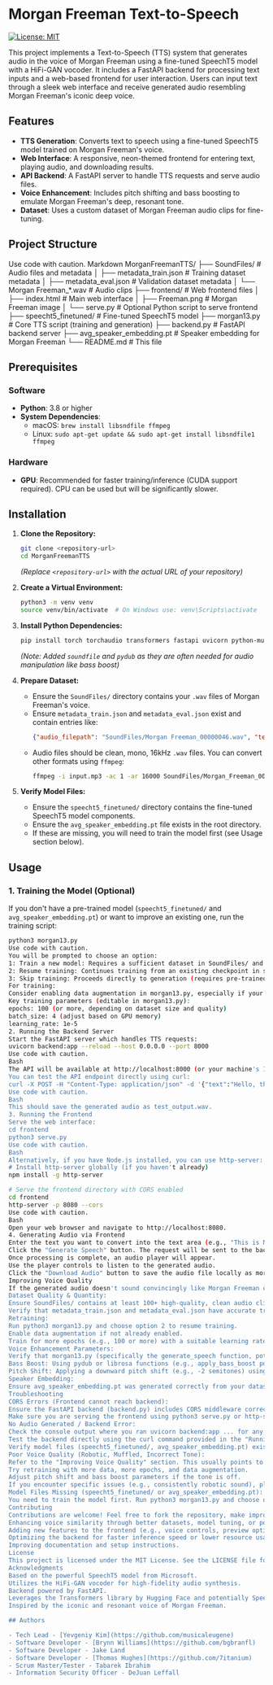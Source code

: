 # Morgan Freeman Text-to-Speech

[![License: MIT](https://img.shields.io/badge/License-MIT-yellow.svg)](https://opensource.org/licenses/MIT)

This project implements a Text-to-Speech (TTS) system that generates audio in the voice of Morgan Freeman using a fine-tuned SpeechT5 model with a HiFi-GAN vocoder. It includes a FastAPI backend for processing text inputs and a web-based frontend for user interaction. Users can input text through a sleek web interface and receive generated audio resembling Morgan Freeman's iconic deep voice.

## Features

*   **TTS Generation**: Converts text to speech using a fine-tuned SpeechT5 model trained on Morgan Freeman's voice.
*   **Web Interface**: A responsive, neon-themed frontend for entering text, playing audio, and downloading results.
*   **API Backend**: A FastAPI server to handle TTS requests and serve audio files.
*   **Voice Enhancement**: Includes pitch shifting and bass boosting to emulate Morgan Freeman's deep, resonant tone.
*   **Dataset**: Uses a custom dataset of Morgan Freeman audio clips for fine-tuning.

## Project Structure
Use code with caution.
Markdown
MorganFreemanTTS/
├── SoundFiles/ # Audio files and metadata
│ ├── metadata_train.json # Training dataset metadata
│ ├── metadata_eval.json # Validation dataset metadata
│ └── Morgan Freeman_*.wav # Audio clips
├── frontend/ # Web frontend files
│ ├── index.html # Main web interface
│ ├── Freeman.png # Morgan Freeman image
│ └── serve.py # Optional Python script to serve frontend
├── speecht5_finetuned/ # Fine-tuned SpeechT5 model
├── morgan13.py # Core TTS script (training and generation)
├── backend.py # FastAPI backend server
├── avg_speaker_embedding.pt # Speaker embedding for Morgan Freeman
└── README.md # This file
## Prerequisites

### Software
*   **Python**: 3.8 or higher
*   **System Dependencies**:
    *   macOS: `brew install libsndfile ffmpeg`
    *   Linux: `sudo apt-get update && sudo apt-get install libsndfile1 ffmpeg`

### Hardware
*   **GPU**: Recommended for faster training/inference (CUDA support required). CPU can be used but will be significantly slower.

## Installation

1.  **Clone the Repository:**
    ```bash
    git clone <repository-url>
    cd MorganFreemanTTS
    ```
    *(Replace `<repository-url>` with the actual URL of your repository)*

2.  **Create a Virtual Environment:**
    ```bash
    python3 -m venv venv
    source venv/bin/activate  # On Windows use: venv\Scripts\activate
    ```

3.  **Install Python Dependencies:**
    ```bash
    pip install torch torchaudio transformers fastapi uvicorn python-multipart speechbrain numpy soundfile pydub
    ```
    *(Note: Added `soundfile` and `pydub` as they are often needed for audio manipulation like bass boost)*

4.  **Prepare Dataset:**
    *   Ensure the `SoundFiles/` directory contains your `.wav` files of Morgan Freeman's voice.
    *   Ensure `metadata_train.json` and `metadata_eval.json` exist and contain entries like:
        ```json
        {"audio_filepath": "SoundFiles/Morgan Freeman_00000046.wav", "text": "Sample text here"}
        ```
    *   Audio files should be clean, mono, 16kHz `.wav` files. You can convert other formats using `ffmpeg`:
        ```bash
        ffmpeg -i input.mp3 -ac 1 -ar 16000 SoundFiles/Morgan_Freeman_00000131.wav
        ```

5.  **Verify Model Files:**
    *   Ensure the `speecht5_finetuned/` directory contains the fine-tuned SpeechT5 model components.
    *   Ensure the `avg_speaker_embedding.pt` file exists in the root directory.
    *   If these are missing, you will need to train the model first (see Usage section below).

## Usage

### 1. Training the Model (Optional)

If you don't have a pre-trained model (`speecht5_finetuned/` and `avg_speaker_embedding.pt`) or want to improve an existing one, run the training script:

```bash
python3 morgan13.py
Use code with caution.
You will be prompted to choose an option:
1: Train a new model: Requires a sufficient dataset in SoundFiles/ and corresponding metadata files.
2: Resume training: Continues training from an existing checkpoint in speecht5_finetuned/.
3: Skip training: Proceeds directly to generation (requires pre-trained model files).
For training:
Consider enabling data augmentation in morgan13.py, especially if your dataset is small.
Key training parameters (editable in morgan13.py):
epochs: 100 (or more, depending on dataset size and quality)
batch_size: 4 (adjust based on GPU memory)
learning_rate: 1e-5
2. Running the Backend Server
Start the FastAPI server which handles TTS requests:
uvicorn backend:app --reload --host 0.0.0.0 --port 8000
Use code with caution.
Bash
The API will be available at http://localhost:8000 (or your machine's IP address on port 8000).
You can test the API endpoint directly using curl:
curl -X POST -H "Content-Type: application/json" -d '{"text":"Hello, this is a test."}' http://localhost:8000/generate_speech/ --output test_output.wav
Use code with caution.
Bash
This should save the generated audio as test_output.wav.
3. Running the Frontend
Serve the web interface:
cd frontend
python3 serve.py
Use code with caution.
Bash
Alternatively, if you have Node.js installed, you can use http-server:
# Install http-server globally (if you haven't already)
npm install -g http-server

# Serve the frontend directory with CORS enabled
cd frontend
http-server -p 8080 --cors
Use code with caution.
Bash
Open your web browser and navigate to http://localhost:8080.
4. Generating Audio via Frontend
Enter the text you want to convert into the text area (e.g., "This is Morgan Freeman speaking.").
Click the "Generate Speech" button. The request will be sent to the backend.
Once processing is complete, an audio player will appear.
Use the player controls to listen to the generated audio.
Click the "Download Audio" button to save the audio file locally as morgan-freeman-speech.wav.
Improving Voice Quality
If the generated audio doesn't sound convincingly like Morgan Freeman or has poor quality, consider the following:
Dataset Quality & Quantity:
Ensure SoundFiles/ contains at least 100+ high-quality, clean audio clips of Morgan Freeman speaking clearly. Aim for 1-2 hours of total audio.
Verify that metadata_train.json and metadata_eval.json have accurate transcriptions matching the audio content and correct file paths.
Retraining:
Run python3 morgan13.py and choose option 2 to resume training.
Enable data augmentation if not already enabled.
Train for more epochs (e.g., 100 or more) with a suitable learning rate (e.g., 1e-5). Monitor evaluation loss.
Voice Enhancement Parameters:
Verify that morgan13.py (specifically the generate_speech function, potentially called by the backend) includes appropriate post-processing steps like:
Bass Boost: Using pydub or librosa functions (e.g., apply_bass_boost possibly using effects.equalizer or effects.low_pass_filter if pydub is used, or similar filters with librosa). The provided backend.py likely needs to call this.
Pitch Shift: Applying a downward pitch shift (e.g., -2 semitones) using libraries like librosa or soundfile.
Speaker Embedding:
Ensure avg_speaker_embedding.pt was generated correctly from your dataset. Using a high-quality speaker encoder model like speechbrain/spkrec-ecapa-voxceleb (as likely used in morgan13.py) is crucial. Regenerate the embedding if you significantly change the dataset.
Troubleshooting
CORS Errors (Frontend cannot reach backend):
Ensure the FastAPI backend (backend.py) includes CORS middleware correctly configured (allowing * or the specific frontend origin http://localhost:8080).
Make sure you are serving the frontend using python3 serve.py or http-server --cors, not by opening index.html directly from the file system.
No Audio Generated / Backend Error:
Check the console output where you ran uvicorn backend:app ... for any error messages.
Test the backend directly using the curl command provided in the "Running the Backend" section. If curl fails, the issue is likely in backend.py or the TTS generation logic in morgan13.py.
Verify model files (speecht5_finetuned/, avg_speaker_embedding.pt) exist and are accessible.
Poor Voice Quality (Robotic, Muffled, Incorrect Tone):
Refer to the "Improving Voice Quality" section. This usually points to issues with the dataset size/quality or insufficient training.
Try retraining with more data, more epochs, and data augmentation.
Adjust pitch shift and bass boost parameters if the tone is off.
If you encounter specific issues (e.g., consistently robotic sound), please provide details when seeking help.
Model Files Missing (speecht5_finetuned/ or avg_speaker_embedding.pt):
You need to train the model first. Run python3 morgan13.py and choose option 1 (Train a new model).
Contributing
Contributions are welcome! Feel free to fork the repository, make improvements, and submit pull requests. Potential areas for contribution include:
Enhancing voice similarity through better datasets, model tuning, or post-processing.
Adding new features to the frontend (e.g., voice controls, preview options).
Optimizing the backend for faster inference speed or lower resource usage.
Improving documentation and setup instructions.
License
This project is licensed under the MIT License. See the LICENSE file for details.
Acknowledgments
Based on the powerful SpeechT5 model from Microsoft.
Utilizes the HiFi-GAN vocoder for high-fidelity audio synthesis.
Backend powered by FastAPI.
Leverages the Transformers library by Hugging Face and potentially SpeechBrain.
Inspired by the iconic and resonant voice of Morgan Freeman.

## Authors

- Tech Lead - [Yevgeniy Kim](https://github.com/musicaleugene)
- Software Developer - [Brynn Williams](https://github.com/bgbranfl)
- Software Developer - Jake Land
- Software Developer - [Thomas Hughes](https://github.com/7itanium)
- Scrum Master/Tester - Tabarek Ibrahim
- Information Security Officer - DeJuan Leffall



